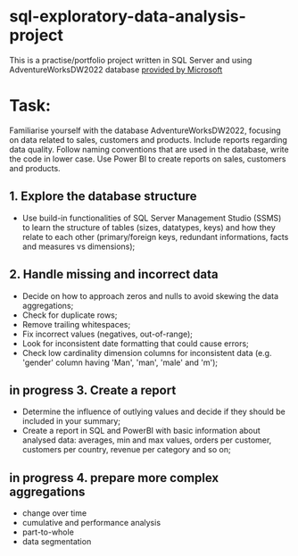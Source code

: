 # sql-exploratory-data-analysis-project
 This is a practise/portfolio project written in SQL Server and using AdventureWorksDW2022 database [provided by Microsoft](https://learn.microsoft.com/en-us/sql/samples/adventureworks-install-configure?view=sql-server-ver16&tabs=ssms.)

# Task:
Familiarise yourself with the database AdventureWorksDW2022, focusing on data related to sales, customers and products. Include reports regarding data quality. Follow naming conventions that are used in the database, write the code in lower case. Use Power BI to create reports on sales, customers and products.
## 1. Explore the database structure
- Use build-in functionalities of SQL Server Management Studio (SSMS) to learn the structure of tables (sizes, datatypes, keys) and how they relate to each other (primary/foreign keys, redundant informations, facts and measures vs dimensions);
## 2. Handle missing and incorrect data
- Decide on how to approach zeros and nulls to avoid skewing the data aggregations;
- Check for duplicate rows;
- Remove trailing whitespaces;
- Fix incorrect values (negatives, out-of-range);
- Look for inconsistent date formatting that could cause errors;
- Check low cardinality dimension columns for inconsistent data (e.g. 'gender' column having 'Man', 'man', 'male' and 'm');
## in progress 3. Create a report
- Determine the influence of outlying values and decide if they should be included in your summary;
- Create a report in SQL and PowerBI with basic information about analysed data: averages, min and max values, orders per customer, customers per country, revenue per category and so on;
## in progress 4. prepare more complex aggregations
- change over time
- cumulative and performance analysis
- part-to-whole
- data segmentation
